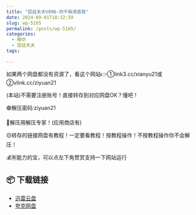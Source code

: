 ```yaml
---
title: "昆廷夫夫V096-你干嘛诱惑我"
date: 2024-09-01T18:32:59
slug: wp-5165
permalink: /posts/wp-5165/
categories:
  - 精华
  - 昆廷夫夫
tags:

---
```


如果两个网盘都没有资源了，看这个网站👉①link3.cc/xianyu21或②vlink.cc/ziyuan21

(本站)不需要注册账号！直接转存到对应网盘OK？懂吧！

🟢解压密码:ziyuan21

🔵解压用解压专家！(应用商店有)

🟡转存的链接网盘有教程！一定要看教程！按教程操作！不按教程操作你不会解压！

💰🈶能力的宝，可以点左下角赞赏支持一下网站运行

## 📦 下载链接
- [迅雷云盘](https://blziyuan21.com/pay-download/5165?key=32fc5a7ade&down_id=0)
- [夸克网盘](https://blziyuan21.com/pay-download/5165?key=32fc5a7ade&down_id=1)

